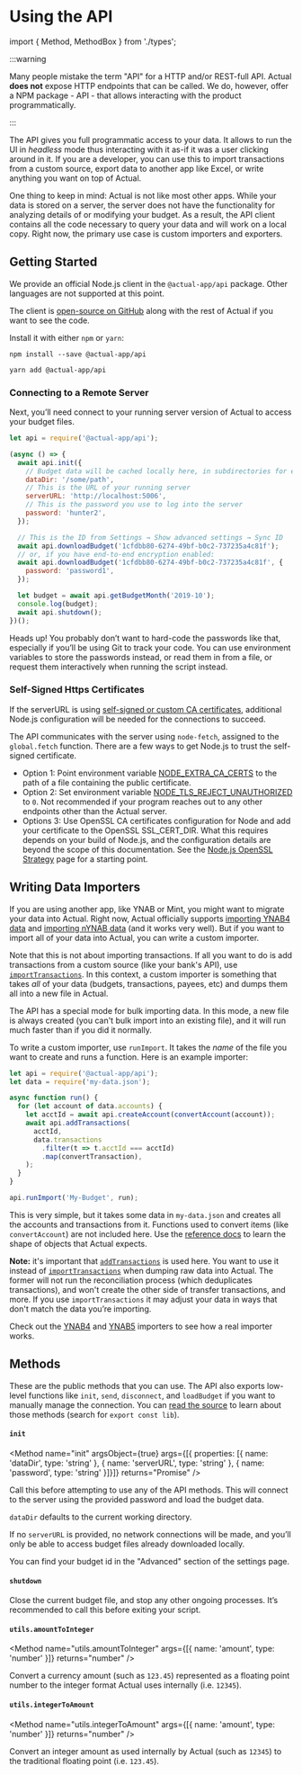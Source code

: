 # Using the API

import { Method, MethodBox } from './types';

:::warning

Many people mistake the term "API" for a HTTP and/or REST-full API. Actual **does not** expose HTTP endpoints that can be called. We do, however, offer a NPM package - API - that allows interacting with the product programmatically.

:::

The API gives you full programmatic access to your data. It allows to run the UI in _headless_ mode thus interacting with it as-if it was a user clicking around in it. If you are a developer, you can use this to import transactions from a custom source, export data to another app like Excel, or write anything you want on top of Actual.

One thing to keep in mind: Actual is not like most other apps. While your data is stored on a server, the server does not have the functionality for analyzing details of or modifying your budget. As a result, the API client contains all the code necessary to query your data and will work on a local copy. Right now, the primary use case is custom importers and exporters.

## Getting Started

We provide an official Node.js client in the `@actual-app/api` package. Other languages are not supported at this point.

The client is [open-source on GitHub](https://github.com/actualbudget/actual/tree/master/packages/api) along with the rest of Actual if you want to see the code.

Install it with either `npm` or `yarn`:

```
npm install --save @actual-app/api
```

```
yarn add @actual-app/api
```

### Connecting to a Remote Server

Next, you’ll need connect to your running server version of Actual to access your budget files.

```js
let api = require('@actual-app/api');

(async () => {
  await api.init({
    // Budget data will be cached locally here, in subdirectories for each file.
    dataDir: '/some/path',
    // This is the URL of your running server
    serverURL: 'http://localhost:5006',
    // This is the password you use to log into the server
    password: 'hunter2',
  });

  // This is the ID from Settings → Show advanced settings → Sync ID
  await api.downloadBudget('1cfdbb80-6274-49bf-b0c2-737235a4c81f');
  // or, if you have end-to-end encryption enabled:
  await api.downloadBudget('1cfdbb80-6274-49bf-b0c2-737235a4c81f', {
    password: 'password1',
  });

  let budget = await api.getBudgetMonth('2019-10');
  console.log(budget);
  await api.shutdown();
})();
```

Heads up! You probably don’t want to hard-code the passwords like that, especially if you’ll be using Git to track your code. You can use environment variables to store the passwords instead, or read them in from a file, or request them interactively when running the script instead.

### Self-Signed Https Certificates

If the serverURL is using [self-signed or custom CA certificates](../config/https.md), additional Node.js configuration will be needed for the connections to succeed.

The API communicates with the server using `node-fetch`, assigned to the `global.fetch` function. There are a few ways to get Node.js to trust the self-signed certificate.

- Option 1: Point environment variable [NODE_EXTRA_CA_CERTS](https://nodejs.org/api/cli.html#node_extra_ca_certsfile) to the path of a file containing the public certificate.
- Option 2: Set environment variable [NODE_TLS_REJECT_UNAUTHORIZED](https://nodejs.org/api/cli.html#node_tls_reject_unauthorizedvalue) to `0`. Not recommended if your program reaches out to any other endpoints other than the Actual server.
- Options 3: Use OpenSSL CA certificates configuration for Node and add your certificate to the OpenSSL SSL_CERT_DIR. What this requires depends on your build of Node.js, and the configuration details are beyond the scope of this documentation. See the [Node.js OpenSSL Strategy](https://github.com/nodejs/TSC/blob/main/OpenSSL-Strategy.md) page for a starting point.

## Writing Data Importers

If you are using another app, like YNAB or Mint, you might want to migrate your data into Actual. Right now, Actual officially supports [importing YNAB4 data](../migration/ynab4.md) and [importing nYNAB data](../migration/nynab.md) (and it works very well). But if you want to import all of your data into Actual, you can write a custom importer.

Note that this is not about importing transactions. If all you want to do is add transactions from a custom source (like your bank's API), use [`importTransactions`](./reference.md#importtransactions). In this context, a custom importer is something that takes _all_ of your data (budgets, transactions, payees, etc) and dumps them all into a new file in Actual.

The API has a special mode for bulk importing data. In this mode, a new file is always created (you can't bulk import into an existing file), and it will run much faster than if you did it normally.

To write a custom importer, use `runImport`. It takes the _name_ of the file you want to create and runs a function. Here is an example importer:

```js
let api = require('@actual-app/api');
let data = require('my-data.json');

async function run() {
  for (let account of data.accounts) {
    let acctId = await api.createAccount(convertAccount(account));
    await api.addTransactions(
      acctId,
      data.transactions
        .filter(t => t.acctId === acctId)
        .map(convertTransaction),
    );
  }
}

api.runImport('My-Budget', run);
```

This is very simple, but it takes some data in `my-data.json` and creates all the accounts and transactions from it. Functions used to convert items (like `convertAccount`) are not included here. Use the [reference docs](./reference.md) to learn the shape of objects that Actual expects.

**Note:** it's important that [`addTransactions`](./reference.md#addtransactions) is used here. You want to use it instead of [`importTransactions`](./reference.md#importtransactions) when dumping raw data into Actual. The former will not run the reconciliation process (which deduplicates transactions), and won't create the other side of transfer transactions, and more. If you use `importTransactions` it may adjust your data in ways that don't match the data you’re importing.

Check out the [YNAB4](https://github.com/actualbudget/actual/blob/master/packages/loot-core/src/server/importers/ynab4.ts) and [YNAB5](https://github.com/actualbudget/actual/blob/master/packages/loot-core/src/server/importers/ynab5.ts) importers to see how a real importer works.

## Methods

These are the public methods that you can use. The API also exports low-level functions like `init`, `send`, `disconnect`, and `loadBudget` if you want to manually manage the connection. You can [read the source](https://github.com/actualbudget/actual/blob/master/packages/loot-core/src/server/main.js) to learn about those methods (search for `export const lib`).

#### `init`

<Method name="init" argsObject={true} args={[{ properties: [{ name: 'dataDir', type: 'string' }, { name: 'serverURL', type: 'string' }, { name: 'password', type: 'string' }]}]} returns="Promise<void>" />

Call this before attempting to use any of the API methods. This will connect to the server using the provided password and load the budget data.

`dataDir` defaults to the current working directory.

If no `serverURL` is provided, no network connections will be made, and you’ll only be able to access budget files already downloaded locally.

You can find your budget id in the "Advanced" section of the settings page.

#### `shutdown`

<Method name="shutdown" args={[]} returns="Promise<void>" />

Close the current budget file, and stop any other ongoing processes. It’s recommended to call this before exiting your script.

#### `utils.amountToInteger`

<Method name="utils.amountToInteger" args={[{ name: 'amount', type: 'number' }]} returns="number" />

Convert a currency amount (such as `123.45`) represented as a floating point number to the integer format Actual uses internally (i.e. `12345`).

#### `utils.integerToAmount`

<Method name="utils.integerToAmount" args={[{ name: 'amount', type: 'number' }]} returns="number" />

Convert an integer amount as used internally by Actual (such as `12345`) to the traditional floating point (i.e. `123.45`).
